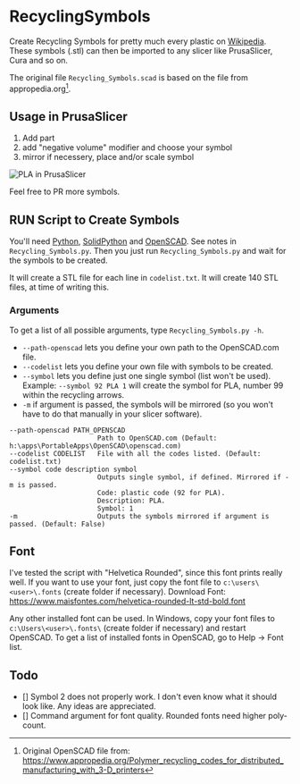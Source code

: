 # RecyclingSymbols

Create Recycling Symbols for pretty much every plastic on [Wikipedia](https://en.wikipedia.org/wiki/Recycling_codes#List_of_Chinese_codes_for_plastics_products).
These symbols (.stl) can then be imported to any slicer like PrusaSlicer, Cura and so on.


The original file `Recycling_Symbols.scad` is based on the file from appropedia.org[^1].


## Usage in PrusaSlicer
1. Add part
2. add "negative volume" modifier and choose your symbol
3. mirror if necessery, place and/or scale symbol

![PLA in PrusaSlicer](https://user-images.githubusercontent.com/10420187/150867363-8e9251c6-2c51-4817-9e8b-ec53f0d764ea.png)



Feel free to PR more symbols.

## RUN Script to Create Symbols
You'll need [Python](https://www.python.org/), [SolidPython](https://github.com/SolidCode/SolidPython) and [OpenSCAD](https://openscad.org/). See notes in `Recycling_Symbols.py`.
Then you just run `Recycling_Symbols.py` and wait for the symbols to be created.

It will create a STL file for each line in `codelist.txt`. It will create 140 STL files, at time of writing this.


### Arguments
To get a list of all possible arguments, type `Recycling_Symbols.py -h`.

* `--path-openscad` lets you define your own path to the OpenSCAD.com file.
* `--codelist` lets you define your own file with symbols to be created.
* `--symbol` lets you define just one single symbol (list won't be used). Example: `--symbol 92 PLA 1` will create the symbol for PLA, number 99 within the recycling arrows.
* `-m` if argument is passed, the symbols will be mirrored (so you won't have to do that manually in your slicer software).

```
--path-openscad PATH_OPENSCAD
                      Path to OpenSCAD.com (Default: h:\apps\PortableApps\OpenSCAD\openscad.com)
--codelist CODELIST   File with all the codes listed. (Default: codelist.txt)
--symbol code description symbol
                      Outputs single symbol, if defined. Mirrored if -m is passed. 
                      Code: plastic code (92 for PLA).
                      Description: PLA. 
                      Symbol: 1
-m                    Outputs the symbols mirrored if argument is passed. (Default: False)
```


## Font
I've tested the script with "Helvetica Rounded", since this font prints really well.
If you want to use your font, just copy the font file to `c:\users\<user>\.fonts` (create folder if necessary).
Download Font: https://www.maisfontes.com/helvetica-rounded-lt-std-bold.font

Any other installed font can be used.
In Windows, copy your font files to `c:\Users\<user>\.fonts\` (create folder if necessary) and restart OpenSCAD. To get a list of installed fonts in OpenSCAD, go to Help -> Font list.


## Todo
- [] Symbol 2 does not properly work. I don't even know what it should look like. Any ideas are appreciated.
- [] Command argument for font quality. Rounded fonts need higher poly-count.



[^1]: Original OpenSCAD file from: https://www.appropedia.org/Polymer_recycling_codes_for_distributed_manufacturing_with_3-D_printers
